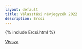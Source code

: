 ```yaml
---
layout: default
title: Választási névjegyzék 2022
description: Ercsi
---
```


{% include Ercsi.html %}

[Vissza](./)